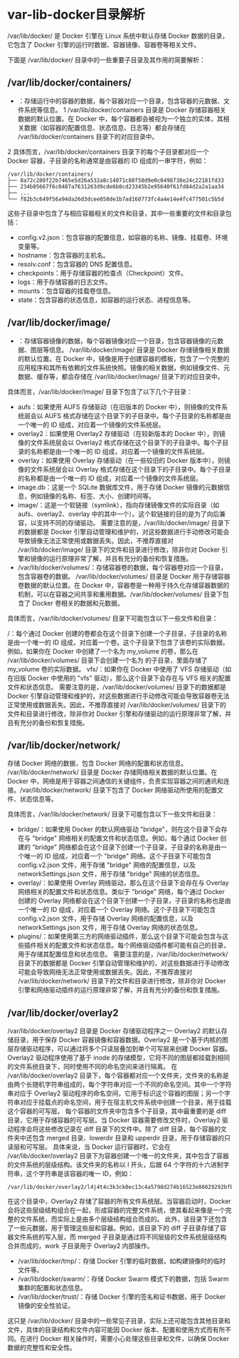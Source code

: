 # var-lib-docker目录解析

/var/lib/docker/ 是 Docker 引擎在 Linux 系统中默认存储 Docker 数据的目录，它包含了 Docker 引擎的运行时数据、容器镜像、容器卷等相关文件。

下面是 /var/lib/docker/ 目录中的一些重要子目录及其作用的简要解析：

## /var/lib/docker/containers/

* ：存储运行中的容器的数据，每个容器对应一个目录，包含容器的元数据、文件系统等信息。
  1 /var/lib/docker/containers 目录是 Docker 存储容器相关数据的默认位置。在 Docker 中，每个容器都会被视为一个独立的实体，其相关数据（如容器的配置信息、状态信息、日志等）都会存储在 /var/lib/docker/containers 目录下的对应目录中。

2 具体而言，/var/lib/docker/containers 目录下的每个子目录都对应一个 Docker 容器，子目录的名称通常是由容器的 ID 组成的一串字符，例如：

```
/var/lib/docker/containers/
├── 8a72c280f22b7465e5d26a532a8c14071c88f50d9e0c0498738e24c22181fd33
├── 234b05667f6c0487a7631263d9cde6b8cd23345b2e95640f61fd84d2a2a1aa34
├── ...
└── f82b3c649f56a94da26d3dcee058de1b7ad160773fc4a4e14e4fc477501c5b5d
```

这些子目录中包含了与相应容器相关的文件和目录，其中一些重要的文件和目录包括：

* config.v2.json：包含容器的配置信息，如容器的名称、镜像、挂载卷、环境变量等。
* hostname：包含容器的主机名。
* resolv.conf：包含容器的 DNS 配置信息。
* checkpoints：用于存储容器的检查点（Checkpoint）文件。
* logs：用于存储容器的日志文件。
* mounts：包含容器的挂载卷信息。
* state：包含容器的状态信息，如容器的运行状态、进程信息等。

## /var/lib/docker/image/

* ：存储容器镜像的数据，每个容器镜像对应一个目录，包含容器镜像的元数据、图层等信息。
  /var/lib/docker/image/ 目录是 Docker 存储镜像相关数据的默认位置。在 Docker 中，镜像是用于创建容器的模板，包含了一个完整的应用程序和其所有依赖的文件系统快照。镜像的相关数据，例如镜像文件、元数据、缓存等，都会存储在 /var/lib/docker/image/ 目录下的对应目录中。

具体而言，/var/lib/docker/image/ 目录下包含了以下几个子目录：

* aufs：如果使用 AUFS 存储驱动（在旧版本的 Docker 中），则镜像的文件系统层会以 AUFS 格式存储在这个目录下的子目录中。每个子目录的名称都是由一个唯一的 ID 组成，对应着一个镜像的文件系统层。
* overlay2：如果使用 Overlay2 存储驱动（在较新版本的 Docker 中），则镜像的文件系统层会以 Overlay2 格式存储在这个目录下的子目录中。每个子目录的名称都是由一个唯一的 ID 组成，对应着一个镜像的文件系统层。
* overlay：如果使用 Overlay 存储驱动（在一些较旧的 Docker 版本中），则镜像的文件系统层会以 Overlay 格式存储在这个目录下的子目录中。每个子目录的名称都是由一个唯一的 ID 组成，对应着一个镜像的文件系统层。
* image.db：这是一个 SQLite 数据库文件，用于存储 Docker 镜像的元数据信息，例如镜像的名称、标签、大小、创建时间等。
* image/：这是一个软链接（symlink），指向存储镜像文件的实际目录（如 aufs、overlay2、overlay 中的其中一个）。这个软链接的目的是为了向后兼容，以支持不同的存储驱动。
  需要注意的是，/var/lib/docker/image/ 目录下的数据都是 Docker 引擎自动管理和维护的，对这些数据进行手动修改可能会导致镜像无法正常使用或数据丢失。因此，不推荐直接对 /var/lib/docker/image/ 目录下的文件和目录进行修改，除非你对 Docker 引擎和镜像的运行原理非常了解，并且有充分的备份和恢复措施。
* /var/lib/docker/volumes/：存储容器卷的数据，每个容器卷对应一个目录，包含容器卷的数据。
  /var/lib/docker/volumes/ 目录是 Docker 用于存储容器卷数据的默认位置。在 Docker 中，容器卷是一种用于持久化存储容器数据的机制，可以在容器之间共享和重用数据。/var/lib/docker/volumes/ 目录下包含了 Docker 卷相关的数据和元数据。

具体而言，/var/lib/docker/volumes/ 目录下可能包含以下一些文件和目录：

<volume-id>/：每个通过 Docker 创建的卷都会在这个目录下创建一个子目录，子目录的名称是由一个唯一的 ID 组成，对应着一个卷。这个子目录下包含了该卷的实际数据。例如，如果你在 Docker 中创建了一个名为 my_volume 的卷，那么在 /var/lib/docker/volumes/ 目录下会创建一个名为 <volume-id> 的子目录，里面存储了 my_volume 卷的实际数据。
vfs/：如果你在 Docker 中使用了 VFS 存储驱动（如在旧版 Docker 中使用的 "vfs" 驱动），那么这个目录下会存在与 VFS 相关的配置文件和状态信息。
需要注意的是，/var/lib/docker/volumes/ 目录下的数据都是 Docker 引擎自动管理和维护的，对这些数据进行手动修改可能会导致容器卷无法正常使用或数据丢失。因此，不推荐直接对 /var/lib/docker/volumes/ 目录下的文件和目录进行修改，除非你对 Docker 引擎和存储驱动的运行原理非常了解，并且有充分的备份和恢复措施。

## /var/lib/docker/network/

存储 Docker 网络的数据，包含 Docker 网络的配置和状态信息。
/var/lib/docker/network/ 目录是 Docker 存储网络相关数据的默认位置。在 Docker 中，网络是用于容器之间通信的关键组件，负责实现容器之间的通讯和连接。/var/lib/docker/network/ 目录下包含了 Docker 网络驱动所使用的配置文件、状态信息等。

具体而言，/var/lib/docker/network/ 目录下可能包含以下一些文件和目录：

* bridge/：如果使用 Docker 的默认网络驱动 "bridge"，则在这个目录下会存在与 "bridge" 网络相关的配置文件和状态信息。例如，每个通过 Docker 创建的 "bridge" 网络都会在这个目录下创建一个子目录，子目录的名称是由一个唯一的 ID 组成，对应着一个 "bridge" 网络。这个子目录下可能包含 config.v2.json 文件，用于存储 "bridge" 网络的配置信息，以及 networkSettings.json 文件，用于存储 "bridge" 网络的状态信息。
* overlay/：如果使用 Overlay 网络驱动，那么在这个目录下会存在与 Overlay 网络相关的配置文件和状态信息。类似于 "bridge" 网络，每个通过 Docker 创建的 Overlay 网络都会在这个目录下创建一个子目录，子目录的名称也是由一个唯一的 ID 组成，对应着一个 Overlay 网络。这个子目录下可能包含 config.v2.json 文件，用于存储 Overlay 网络的配置信息，以及 networkSettings.json 文件，用于存储 Overlay 网络的状态信息。
* plugins/：如果使用第三方的网络驱动插件，那么这个目录下可能会包含与这些插件相关的配置文件和状态信息。每个网络驱动插件都可能有自己的目录，用于存储其配置信息和状态信息。
  需要注意的是，/var/lib/docker/network/ 目录下的数据都是 Docker 引擎自动管理和维护的，对这些数据进行手动修改可能会导致网络无法正常使用或数据丢失。因此，不推荐直接对 /var/lib/docker/network/ 目录下的文件和目录进行修改，除非你对 Docker 引擎和网络驱动插件的运行原理非常了解，并且有充分的备份和恢复措施。

## /var/lib/docker/overlay2

/var/lib/docker/overlay2 目录是 Docker 存储驱动程序之一 Overlay2 的默认存储目录，用于保存 Docker 容器镜像和容器数据。Overlay2 是一个基于内核的图层存储驱动程序，可以通过将多个只读层叠加到单个可写层来创建 Docker 容器。Overlay2 驱动程序使用了基于 inode 的存储模型，它将不同的图层都挂载到相同的文件系统目录下，同时使用不同的命名空间来进行隔离。
在 /var/lib/docker/overlay2 目录下，每个容器都对应一个文件夹，文件夹的名称是由两个长随机字符串组成的，每个字符串对应一个不同的命名空间。其中一个字符串对应于 Overlay2 驱动程序的命名空间，它用于标识这个容器的图层；另一个字符串对应于挂载点的命名空间，用于在宿主机文件系统中创建一个目录，用于挂载这个容器的可写层。
每个容器的文件夹中包含多个子目录，其中最重要的是 diff 目录，它用于存储容器的可写层。当 Docker 容器需要修改文件时，Overlay2 驱动程序会将这些修改记录在 diff 目录下的文件中。除了 diff 目录，每个容器的文件夹中还包含 merged 目录、lowerdir 目录和 upperdir 目录，用于存储容器的只读层和可写层。
具体来说，当 Docker 运行容器时，它会在 /var/lib/docker/overlay2 目录下为容器创建一个唯一的文件夹，其中包含了容器的文件系统的层级结构。该文件夹的名称以 l 开头，后跟 64 个字符的十六进制字符串，这个字符串是该容器的唯一 ID，例如：

```
/var/lib/docker/overlay2/l4j4t4c3k3ck0ec13c4a5798d274b16523e86029292bfb9bb9c4a4a4c3d0e4b4
```

在这个目录中，Overlay2 存储了容器的所有文件系统层。当容器启动时，Docker 会将这些层级结构组合在一起，形成容器的完整文件系统，使其看起来像是一个完整的文件系统，而实际上是由多个层级结构组合而成的。
此外，该目录下还包含了一些元数据，用于管理这些层和容器。例如，该目录下的 diff 子目录存储了容器文件系统的写入层，而 merged 子目录是通过将不同层级的文件系统层级结构合并而成的，work 子目录用于 Overlay2 内部操作。

* /var/lib/docker/tmp/：存储 Docker 引擎的临时数据，如构建镜像时的临时文件等。
* /var/lib/docker/swarm/：存储 Docker Swarm 模式下的数据，包括 Swarm 集群的配置和状态信息。
* /var/lib/docker/trust/：存储 Docker 引擎的签名和证书数据，用于 Docker 镜像的安全性验证。

这只是 /var/lib/docker/ 目录中的一些常见子目录，实际上还可能包含其他目录和文件，具体的目录结构和文件内容可能因 Docker 版本、配置和使用方式而有所不同。在进行 Docker 相关操作时，需要小心处理这些目录和文件，以确保 Docker 数据的完整性和安全性。
